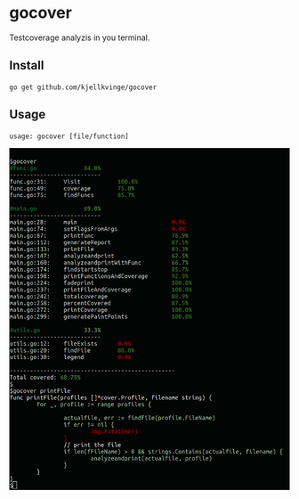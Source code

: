 # gocover

Testcoverage analyzis in you terminal.

## Install

    go get github.com/kjellkvinge/gocover

## Usage

```
usage: gocover [file/function]
```

![](gocover.png)